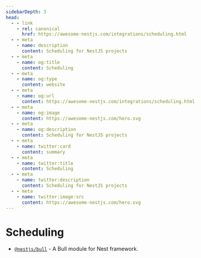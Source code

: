 ```yaml
---
sidebarDepth: 3
head:
  - - link
    - rel: canonical
      href: https://awesome-nestjs.com/integrations/scheduling.html
  - - meta
    - name: description
      content: Scheduling for NestJS projects
  - - meta
    - name: og:title
      content: Scheduling
  - - meta
    - name: og:type
      content: website
  - - meta
    - name: og:url
      content: https://awesome-nestjs.com/integrations/scheduling.html
  - - meta
    - name: og:image
      content: https://awesome-nestjs.com/hero.svg
  - - meta
    - name: og:description
      content: Scheduling for NestJS projects
  - - meta
    - name: twitter:card
      content: summary
  - - meta
    - name: twitter:title
      content: Scheduling
  - - meta
    - name: twitter:description
      content: Scheduling for NestJS projects
  - - meta
    - name: twitter:image:src
      content: https://awesome-nestjs.com/hero.svg
---
```


# Scheduling

- [`@nestjs/bull`](https://github.com/nestjsx/nest-bull) - A Bull module for Nest framework.
